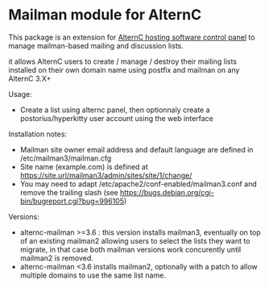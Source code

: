 Mailman module for AlternC
==========================

This package is an extension for [AlternC hosting software control panel](https://alternc.com) to manage mailman-based mailing and discussion lists.

it allows AlternC users to create / manage / destroy their mailing lists installed on their own domain name using postfix and mailman on any AlternC 3.X+

Usage:

 * Create a list using alternc panel, then optionnaly create a postorius/hyperkitty user account using the web interface

Installation notes:

 * Mailman site owner email address and default language are defined in /etc/mailman3/mailman.cfg
 * Site name (example.com) is defined at https://site.url/mailman3/admin/sites/site/1/change/
 * You may need to adapt /etc/apache2/conf-enabled/mailman3.conf and remove the
   trailing slash (see https://bugs.debian.org/cgi-bin/bugreport.cgi?bug=996105) 

Versions:

 * alternc-mailman >=3.6 : this version installs mailman3, eventually on top of
   an existing mailman2 allowing users to select the lists they want to
   migrate, in that case both mailman versions work concurently until mailman2 is
   removed.
 * alternc-mailman <3.6 installs mailman2, optionally with a patch to allow
   multiple domains to use the same list name.

